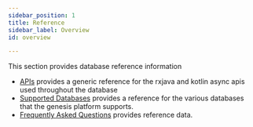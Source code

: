```yaml
---
sidebar_position: 1
title: Reference
sidebar_label: Overview
id: overview

---
```


This section provides database reference information

* [APIs](../apis/overview) provides a generic reference for the rxjava and kotlin async apis used throughout the
  database
* [Supported Databases](../supported-databases/overview) provides a reference for the various databases that the
  genesis platform supports.
* [Frequently Asked Questions](../faq) provides reference data.
